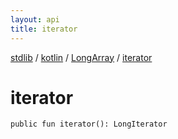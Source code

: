 ```yaml
---
layout: api
title: iterator
---
```

[stdlib](../../index.md) / [kotlin](../index.md) / [LongArray](index.md) / [iterator](iterator.md)

# iterator

```
public fun iterator(): LongIterator
```
